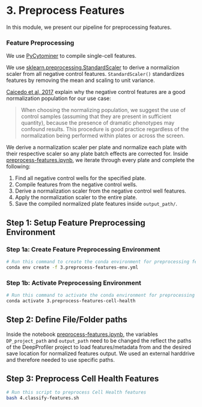 # 3. Preprocess Features

In this module, we present our pipeline for preprocessing features.

### Feature Preprocessing

We use [PyCytominer](https://github.com/cytomining/pycytominer) to compile single-cell features.

We use [sklearn.preprocessing.StandardScaler](https://scikit-learn.org/stable/modules/generated/sklearn.preprocessing.StandardScaler.html) to derive a normalizion scaler from all negative control features.
`StandardScaler()` standardizes features by removing the mean and scaling to unit variance.

[Caicedo et al, 2017](https://www.nature.com/articles/nmeth.4397) explain why the negative control features are a good normalization population for our use case:
> When choosing the normalizing population, we suggest the use of control samples (assuming that they are present in sufficient quantity), because the presence of dramatic phenotypes may confound results. This procedure is good practice regardless of the normalization being performed within plates or across the screen.

We derive a normalization scaler per plate and normalize each plate with their respective scaler so any plate batch effects are corrected for.
Inside [preprocess-features.ipynb](preprocess-features.ipynb), we iterate through every plate and complete the following:
1) Find all negative control wells for the specified plate.
2) Compile features from the negative control wells.
3) Derive a normalization scaler from the negative control well features.
4) Apply the normalization scaler to the entire plate.
5) Save the compiled normalized plate features inside `output_path/`.

## Step 1: Setup Feature Preprocessing Environment

### Step 1a: Create Feature Preprocessing Environment

```sh
# Run this command to create the conda environment for preprocessing features
conda env create -f 3.preprocess-features-env.yml
```

### Step 1b: Activate Preprocessing Environment

```sh
# Run this command to activate the conda environment for preprocessing features
conda activate 3.preprocess-features-cell-health
```

## Step 2: Define File/Folder paths

Inside the notebook [preprocess-features.ipynb](preprocess-features.ipynb), the variables `DP_project_path` and `output_path` need to be changed the reflect the paths of the DeepProfiler project to load features/metadata from and the desired save location for normalized features output.
We used an external harddrive and therefore needed to use specific paths.

## Step 3: Preprocess Cell Health Features

```bash
# Run this script to preprocess Cell Health features
bash 4.classify-features.sh
```
